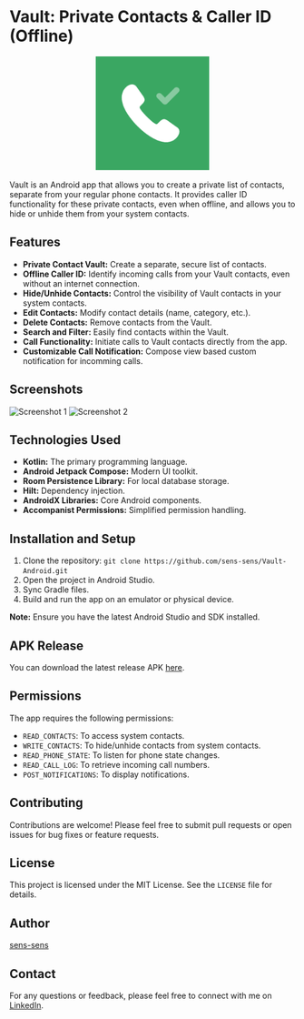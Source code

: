 # Vault: Private Contacts & Caller ID (Offline)

<p align="center">
  <img src="assets/app_icon.png" alt="Vault App Icon" width="200">
</p>

Vault is an Android app that allows you to create a private list of contacts, separate from your
regular phone contacts. It provides caller ID functionality for these private contacts, even when
offline, and allows you to hide or unhide them from your system contacts.

## Features

* **Private Contact Vault:** Create a separate, secure list of contacts.
* **Offline Caller ID:** Identify incoming calls from your Vault contacts, even without an internet
  connection.
* **Hide/Unhide Contacts:** Control the visibility of Vault contacts in your system contacts.
* **Edit Contacts:** Modify contact details (name, category, etc.).
* **Delete Contacts:** Remove contacts from the Vault.
* **Search and Filter:** Easily find contacts within the Vault.
* **Call Functionality:** Initiate calls to Vault contacts directly from the app.
* **Customizable Call Notification:** Compose view based custom notification for incomming calls.

## Screenshots

![Screenshot 1](path/to/screenshot1.png)
![Screenshot 2](path/to/screenshot2.png)

## Technologies Used

* **Kotlin:** The primary programming language.
* **Android Jetpack Compose:** Modern UI toolkit.
* **Room Persistence Library:** For local database storage.
* **Hilt:** Dependency injection.
* **AndroidX Libraries:** Core Android components.
* **Accompanist Permissions:** Simplified permission handling.

## Installation and Setup

1. Clone the repository: `git clone https://github.com/sens-sens/Vault-Android.git`
2. Open the project in Android Studio.
3. Sync Gradle files.
4. Build and run the app on an emulator or physical device.

**Note:** Ensure you have the latest Android Studio and SDK installed.

## APK Release

You can download the latest release APK [here](link/to/your/release.apk).

## Permissions

The app requires the following permissions:

* `READ_CONTACTS`: To access system contacts.
* `WRITE_CONTACTS`: To hide/unhide contacts from system contacts.
* `READ_PHONE_STATE`: To listen for phone state changes.
* `READ_CALL_LOG`: To retrieve incoming call numbers.
* `POST_NOTIFICATIONS`: To display notifications.

## Contributing

Contributions are welcome! Please feel free to submit pull requests or open issues for bug fixes or
feature requests.

## License

This project is licensed under the MIT License. See the `LICENSE` file for details.

## Author

[sens-sens](https://github.com/sens-sens)

## Contact

For any questions or feedback, please feel free to connect with me
on [LinkedIn](https://www.linkedin.com/in/senthil-sens/).